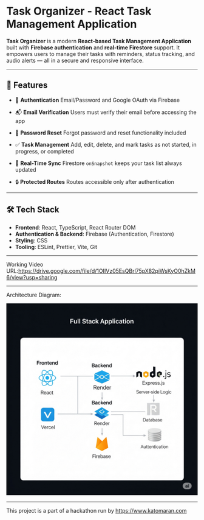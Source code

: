 # Task Organizer - React Task Management Application

**Task Organizer** is a modern **React-based Task Management Application** built with **Firebase authentication** and **real-time Firestore** support. It empowers users to manage their tasks with reminders, status tracking, and audio alerts — all in a secure and responsive interface.

---

## 🚀 Features

* 🔐 **Authentication**
  Email/Password and Google OAuth via Firebase

* 📬 **Email Verification**
  Users must verify their email before accessing the app

* 🔑 **Password Reset**
  Forgot password and reset functionality included

* ✅ **Task Management**
  Add, edit, delete, and mark tasks as not started, in progress, or completed

* 🔄 **Real-Time Sync**
  Firestore `onSnapshot` keeps your task list always updated

* 🔒 **Protected Routes**
  Routes accessible only after authentication

---

## 🛠 Tech Stack

* **Frontend**: React, TypeScript, React Router DOM
* **Authentication & Backend**: Firebase (Authentication, Firestore)
* **Styling**: CSS
* **Tooling**: ESLint, Prettier, Vite, Git

---

Working Video URL:https://drive.google.com/file/d/1OIIVz05EsQBrl75pX82piWsKyO0hZkM6/view?usp=sharing

---

Architecture Diagram:

![image](https://github.com/Siddharthb04/Todo-Task/blob/5b429d6b502802b416a811d03bed480a9fe17d8c/Architecture.png)

---

This project is a part of a hackathon run by https://www.katomaran.com
